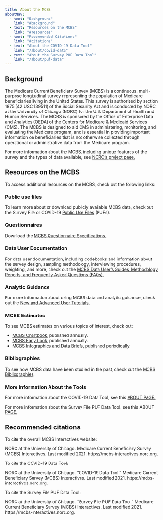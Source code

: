 ```yaml
---
title: About the MCBS
aboutNav:
  - text: "Background"
    link: "#background"
  - text: "Resources on the MCBS"
    link: "#resources"
  - text: "Recommended Citations"
    link: "#citations"
  - text: "About the COVID-19 Data Tool"
    link: "/about/covid-data"
  - text: "About the Survey PUF Data Tool"
    link: "/about/puf-data"
---
```


<section id='background'>
  <h2>Background</h2>
  <p>The Medicare Current Beneficiary Survey (MCBS) is a continuous, multi-purpose longitudinal survey representing the population of Medicare beneficiaries living in the United States. This survey is authorized by section 1875 (42 USC 139511) of the Social Security Act and is conducted by NORC at the University of Chicago (NORC) for the U.S. Department of Health and Human Services. The MCBS is sponsored by the Office of Enterprise Data and Analytics (OEDA) of the Centers for Medicare & Medicaid Services (CMS). The MCBS is designed to aid CMS in administering, monitoring, and evaluating the Medicare program, and is essential in providing important information on beneficiaries that is not otherwise collected through operational or administrative data from the Medicare program.</p>
  <p>For more information about the MCBS, including unique features of the survey and the types of data available, see <a href='https://www.norc.org/Research/Projects/Pages/the-medicare-current-beneficiary-survey-.aspx'>NORC’s project page.</a></p>
</section>
<section id='resources'>
  <h2>Resources on the MCBS</h2>
  <p>To access additional resources on the MCBS, check out the following links:</p>
  <div class='about__indent'>
    <h3>Public use files</h3>
    <p>To learn more about or download publicly available MCBS data, check out the Survey File or COVID-19 <a href='https://www.cms.gov/Research-Statistics-Data-and-Systems/Downloadable-Public-Use-Files/MCBS-Public-Use-File'>Public Use Files</a> (PUFs).</p>
  </div>
  <div class='about__indent'>
    <h3>Questionnaires</h3>
    <p>Download the <a href='https://www.cms.gov/Research-Statistics-Data-and-Systems/Research/MCBS/Questionnaires'>MCBS Questionnaire Specifications.</a></p>
  </div>
  <div class='about__indent'>
    <h3>Data User Documentation</h3>
    <p>For data user documentation, including codebooks and information about the survey design, sampling methodology, interviewing procedures, weighting, and more, check out the <a href='https://www.cms.gov/Research-Statistics-Data-and-Systems/Research/MCBS/Codebooks'>MCBS Data User’s Guides, Methodology Reports, and Frequently Asked Questions (FAQs).</a></p>
  </div>
  <div class='about__indent'>
    <h3>Analytic Guidance</h3>
    <p>For more information about using MCBS data and analytic guidance, check out the <a href='https://www.cms.gov/Research-Statistics-Data-and-Systems/Research/MCBS/Data-Briefs'>New and Advanced User Tutorials.</a></p>
  </div>
  <div class='about__indent'>
    <h3>MCBS Estimates</h3>
    <p>To see MCBS estimates on various topics of interest, check out:</p>
    <ul>
      <li><a href='https://www.cms.gov/Research-Statistics-Data-and-Systems/Research/MCBS/Data-Tables'>MCBS Chartbook</a>, published annually.</li>
      <li><a href='https://www.cms.gov/Research-Statistics-Data-and-Systems/Research/MCBS/Data-Briefs'>MCBS Early Look</a>, published annually.</li>
      <li><a href='https://www.cms.gov/Research-Statistics-Data-and-Systems/Research/MCBS/Data-Briefs'>MCBS Infographics and Data Briefs</a>, published periodically.</li>
    </ul>
  </div>
  <div class='about__indent'>
    <h3>Bibliographies</h3>
    <p>To see how MCBS data have been studied in the past, check out the <a href='https://www.cms.gov/Research-Statistics-Data-and-Systems/Research/MCBS/Bibliography'>MCBS Bibliographies</a>.</p>
  </div>
  <div class='about__indent'>
    <h3>More Information About the Tools</h3>
    <p>For more information about the COVID-19 Data Tool, see this <a href='/about/covid-data'>ABOUT PAGE.</a></p>
    <p>For more information about the Survey File PUF Data Tool, see this <a href='/about/puf-data'>ABOUT PAGE.</a></p>
  </div>
</section>
<section id='citations'>
  <h2>Recommended citations</h2>
  <p>To cite the overall MCBS Interactives website:</p>
  <div class='about__indent about__indent--citation'>
    <p>NORC at the University of Chicago. Medicare Current Beneficiary Survey (MCBS) Interactives. Last modified 2021. https://mcbs-interactives.norc.org.</p>
  </div>
  <p>To cite the COVID-19 Data Tool:</p>
  <div class='about__indent about__indent--citation'>
    <p>NORC at the University of Chicago. “COVID-19 Data Tool.” Medicare Current Beneficiary Survey (MCBS) Interactives. Last modified 2021. https://mcbs-interactives.norc.org.</p>
  </div>
  <p>To cite the Survey File PUF Data Tool:</p>
  <div class='about__indent about__indent--citation'>
    <p>NORC at the University of Chicago. “Survey File PUF Data Tool.” Medicare Current Beneficiary Survey (MCBS) Interactives. Last modified 2021. https://mcbs-interactives.norc.org.</p>
  </div>
</section>
